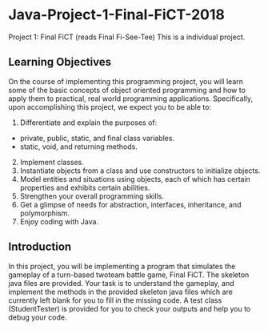 # Java-Project-1-Final-FiCT-2018
Project 1: Final FiCT (reads Final Fi-See-Tee)
This is a individual project.

## Learning Objectives
On the course of implementing this programming project, you will learn some of the basic concepts of
object oriented programming and how to apply them to practical, real world programming applications.
Specifically, upon accomplishing this project, we expect you to be able to:
1. Differentiate and explain the purposes of:
- private, public, static, and final class variables.
- static, void, and returning methods.
2. Implement classes.
3. Instantiate objects from a class and use constructors to initialize objects.
4. Model entities and situations using objects, each of which has certain properties and exhibits
certain abilities.
5. Strengthen your overall programming skills.
6. Get a glimpse of needs for abstraction, interfaces, inheritance, and polymorphism.
7. Enjoy coding with Java.

## Introduction
In this project, you will be implementing a program that simulates the gameplay of a turn-based twoteam battle game, Final FiCT. The skeleton java files are provided. Your task is to understand the
gameplay, and implement the methods in the provided skeleton java files which are currently left blank
for you to fill in the missing code. A test class (StudentTester) is provided for you to check your outputs
and help you to debug your code.
